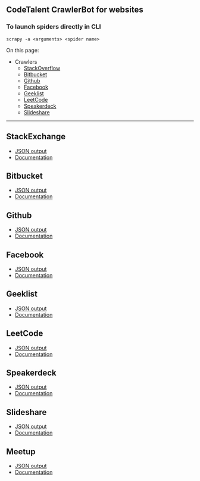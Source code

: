 ## CodeTalent CrawlerBot for websites

### To launch spiders directly in CLI
    scrapy -a <arguments> <spider name>

On this page:

* Crawlers
    * [StackOverflow](https://bitbucket.org/codetalent/gitcrawl/overview#markdown-header-stackoverflow)
    * [Bitbucket](https://bitbucket.org/codetalent/gitcrawl/overview#markdown-header-Bitbucket)
    * [Github](https://bitbucket.org/codetalent/gitcrawl/overview#markdown-header-Github)
    * [Facebook](https://bitbucket.org/codetalent/gitcrawl/overview#markdown-header-Facebook)
    * [Geeklist](https://bitbucket.org/codetalent/gitcrawl/overview#markdown-header-Geeklist)
    * [LeetCode](https://bitbucket.org/codetalent/gitcrawl/overview#markdown-header-LeetCode)
    * [Speakerdeck](https://bitbucket.org/codetalent/gitcrawl/overview#markdown-header-Speakerdeck)
    * [Slideshare](https://bitbucket.org/codetalent/gitcrawl/overview#markdown-header-Slideshare)

* * * 

## StackExchange
* [JSON output](docs/output/json/stackoverflow.json)
* [Documentation](docs/stackoverflow.md)

## Bitbucket
* [JSON output](docs/output/json/bitbucket.json)
* [Documentation](docs/bitbucket.md)

## Github
* [JSON output](docs/output/json/github.json)
* [Documentation](docs/github.md)

## Facebook
* [JSON output](docs/output/json/facebook.json)
* [Documentation](docs/facebook.md)

## Geeklist
* [JSON output](docs/output/json/geeklist.json)
* [Documentation](docs/geeklist.md)

## LeetCode
* [JSON output](docs/output/json/leetcode.json)
* [Documentation](docs/leetcode.md)

## Speakerdeck
* [JSON output](docs/output/json/speakerdeck.json)
* [Documentation](docs/speakerdeck.md)

## Slideshare
* [JSON output](docs/output/json/slideshare.json)
* [Documentation](docs/slideshare.md)

## Meetup
* [JSON output](docs/output/json/meetup.json)
* [Documentation](docs/meetup.md)
